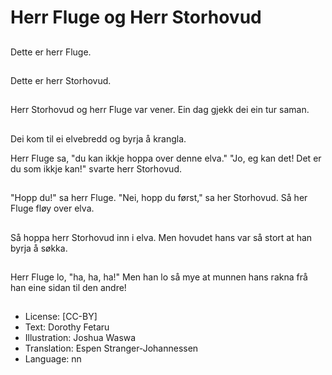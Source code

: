 # Herr Fluge og Herr Storhovud

##
Dette er herr Fluge.

##
Dette er herr Storhovud.

##
Herr Storhovud og herr Fluge var vener. Ein dag gjekk dei ein tur saman.

##
Dei kom til ei elvebredd og byrja å krangla.

Herr Fluge sa, "du kan ikkje hoppa over denne elva."
"Jo, eg kan det! Det er du som ikkje kan!" svarte herr Storhovud.

##
"Hopp du!" sa herr Fluge.
"Nei, hopp du først," sa her Storhovud.
Så her Fluge fløy over elva.

##
Så hoppa herr Storhovud inn i elva. Men hovudet hans var så stort at han byrja å søkka.

##
Herr Fluge lo, "ha, ha, ha!"
Men han lo så mye at munnen hans rakna frå han eine sidan til den andre!

##
* License: [CC-BY]
* Text: Dorothy Fetaru
* Illustration: Joshua Waswa
* Translation: Espen Stranger-Johannessen
* Language: nn
